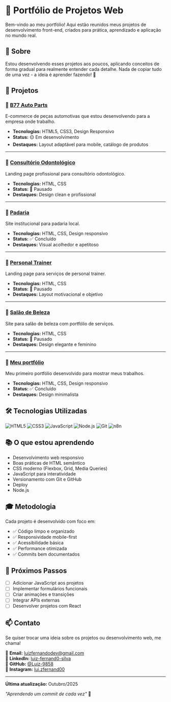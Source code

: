 # 💼 Portfólio de Projetos Web

Bem-vindo ao meu portfólio! Aqui estão reunidos meus projetos de desenvolvimento front-end, criados para prática, aprendizado e aplicação no mundo real.

## 🎯 Sobre

Estou desenvolvendo esses projetos aos poucos, aplicando conceitos de forma gradual para realmente entender cada detalhe. Nada de copiar tudo de uma vez - a ideia é aprender fazendo! 💪

## 📂 Projetos

### 🚗 [B77 Auto Parts](./projetos/B77-auto-parts)
E-commerce de peças automotivas que estou desenvolvendo para a empresa onde trabalho.
- **Tecnologias:** HTML5, CSS3, Design Responsivo
- **Status:** 🟡 Em desenvolvimento
- **Destaques:** Layout adaptável para mobile, catálogo de produtos

---

### 🦷 [Consultório Odontológico](./projetos/consutorio-odontologico)
Landing page profissional para consultório odontológico.
- **Tecnologias:** HTML, CSS
- **Status:** 🔴 Pausado
- **Destaques:** Design clean e profissional

---

### 🥖 [Padaria](./projetos/padaria)
Site institucional para padaria local.
- **Tecnologias:** HTML, CSS, Design responsivo
- **Status:** ✅ Concluído
- **Destaques:** Visual acolhedor e apetitoso

---

### 💪 [Personal Trainer](./projetos/personal-trainer)
Landing page para serviços de personal trainer.
- **Tecnologias:** HTML, CSS
- **Status:** 🔴 Pausado
- **Destaques:** Layout motivacional e objetivo

---

### 💇 [Salão de Beleza](./projetos/salao-beleza)
Site para salão de beleza com portfólio de serviços.
- **Tecnologias:** HTML, CSS
- **Status:** 🔴 Pausado
- **Destaques:** Design elegante e feminino

---

### 💇 [Meu portfólio](./projetos/salao-beleza)
Meu primeiro portfólio desenvolvido para mostrar meus trabalhos.
- **Tecnologias:** HTML, CSS, Design responsivo
- **Status:** ✅ Concluído
- **Destaques:** Design minimalista

## 🛠️ Tecnologias Utilizadas

![HTML5](https://img.shields.io/badge/HTML5-E34F26?style=flat&logo=html5&logoColor=white)
![CSS3](https://img.shields.io/badge/CSS3-1572B6?style=flat&logo=css3&logoColor=white)
![JavaScript](https://img.shields.io/badge/JavaScript-F7DF1E?style=flat&logo=javascript&logoColor=black)
![Node.js](https://img.shields.io/badge/Node.js-339933?style=flat&logo=nodedotjs&logoColor=white)
![Git](https://img.shields.io/badge/Git-F05032?style=flat&logo=git&logoColor=white)
![n8n](https://img.shields.io/badge/n8n-000000?style=for-the-badge&logo=n8n&logoColor=white)

## 📚 O que estou aprendendo

- Desenvolvimento web responsivo
- Boas práticas de HTML semântico
- CSS moderno (Flexbox, Grid, Media Queries)
- JavaScript para interatividade
- Versionamento com Git e GitHub
- Deploy
- Node.js

## 🎓 Metodologia

Cada projeto é desenvolvido com foco em:
- ✅ Código limpo e organizado
- ✅ Responsividade mobile-first
- ✅ Acessibilidade básica
- ✅ Performance otimizada
- ✅ Commits bem documentados

## 🚀 Próximos Passos

- [ ] Adicionar JavaScript aos projetos
- [ ] Implementar formulários funcionais
- [ ] Criar animações e transições
- [ ] Integrar APIs externas
- [ ] Desenvolver projetos com React

## 📫 Contato

Se quiser trocar uma ideia sobre os projetos ou desenvolvimento web, me chama!

📧 **Email:** luizfernandodev@gmail.com  
💼 **LinkedIn:** [luiz-fernand0-silva](https://linkedin.com/in/luiz-fernand0-silva)  
🐙 **GitHub:** [@Luiz-9858](https://github.com/Luiz-9858)  
📸 **Instagram:** [lui.zfernand00](https://instagram.com/lui.zfernand00)

---

**Última atualização:** Outubro/2025

*"Aprendendo um commit de cada vez"* 🚀
